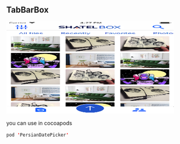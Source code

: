 ## TabBarBox

<img src="https://raw.githubusercontent.com/farhad1985/TabBarBox/master/Screenshot/screenshot.png"  height="242" width="442" />


you can use in cocoapods
```swift
pod 'PersianDatePicker'
```

